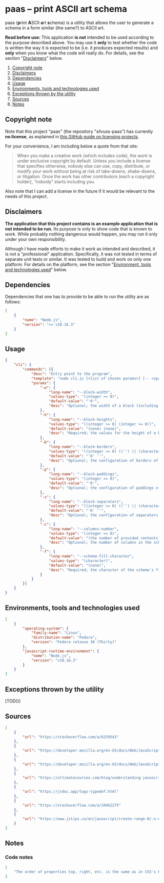 # paas – print ASCII art schema

paas (**p**rint **A**SCII **a**rt **s**chema) is a utility that allows the user to generate a schema in a form similar (the same?) to ASCII art.

**Read before use:** This application **is not** intended to be used according to the purpose described above. You may use it **only** to test whether the code is written the way it is expected to be (i.e. it produces expected results) and **only** when you know what the code will really do. For details, see the section "[Disclaimers](#disclaimers)" below.

1. [Copyright note](#copyright-note)
2. [Disclaimers](#disclaimers)
3. [Dependencies](#dependencies)
4. [Usage](#usage)
5. [Environments, tools and technologies used](#environments-tools-and-technologies-used)
6. [Exceptions thrown by the utility](#exceptions-thrown-by-the-utility)
7. [Sources](#sources)
8. [Notes](#notes)

## Copyright note

Note that this project "paas" (the repository "silvuss-paas") has currently **no license**, as explained in [this GitHub guide on licensing projects](https://choosealicense.com/no-permission/).

For your convenience, I am including below a quote from that site:

> When you make a creative work (which includes code), the work is under exclusive copyright by default. Unless you include a license that specifies otherwise, nobody else can use, copy, distribute, or modify your work without being at risk of take-downs, shake-downs, or litigation. Once the work has other contributors (each a copyright holder), “nobody” starts including you.

Also note that I can add a license in the future if it would be relevant to the needs of this project.

## Disclaimers

**The application that this project contains is an example application that is not intended to be run.** Its purpose is only to show code that is known to work. While probably nothing dangerous would happen, you may run it only under your own responsibility.

Although I have made efforts to make it work as intended and described, it is not a "professional" application. Specifically, it was not tested in terms of separate unit tests or similar. It was tested to build and work on only one platform. For details on the platform, see the section "[Environment, tools and technologies used](#environment-tools-and-technologies-used)" below.

## Dependencies

Dependencies that one has to provide to be able to run the utility are as follows:

```json
[
    {
        "name": "Node.js",
        "version": ">= v10.16.3"
    }
]
```

## Usage

```json
{
    "cli": {
        "commands": [{
            "desc": "Entry point to the program",
            "template": "node cli.js [<list of chosen params>] [-- <space-separated contents for blocks>]",
            "params": {
                "-w": {
                    "long-name": "--block-width",
                    "values-type": "(integer >= 0)",
                    "default-value": "'0'",
                    "desc": "Optional; the width of a block (including border)"
                },
                "-h": {
                    "long-name": "--block-heights",
                    "values-type": "((integer >= 0) (integer >= 0))",
                    "default-value": "(none) (none)",
                    "desc": "Required; the values for the height of a block: minimum, maximum (including borders)"
                },
                "-b": {
                    "long-name": "--block-borders",
                    "values-type": "((integer >= 0) (('') || (character)))",
                    "default-value": "'0' ''",
                    "desc": "Optional; the configuration of borders of a block: borders' size, borders' character"
                },
                "-p": {
                    "long-name": "--block-paddings",
                    "values-type": "(integer >= 0)",
                    "default-value": "'0'",
                    "desc": "Optional; the configuration of paddings of a block: paddings' size"
                },
                "-s": {
                    "long-name": "--block-separators",
                    "values-type": "((integer >= 0) (('') || (character)))",
                    "default-value": "'0' ''",
                    "desc": "Optional; the configuration of separators between blocks: separators' size, separators' fill's character"
                },
                "-c": {
                    "long-name": "--columns-number",
                    "values-type": "(integer >= 0)",
                    "default-value": "(the number of provided contents strings)",
                    "desc": "Optional; the number of columns in the schema"
                },
                "-f": {
                    "long-name": "--schema-fill-character",
                    "values-type": "(character)",
                    "default-value": "(none)",
                    "desc": "Required; the character of the schema's fill"
                }
            }
        }]
    }
}
```

## Environments, tools and technologies used

```json
[
    {
        "operating-system": {
            "family-name": "Linux",
            "distribution-name": "Fedora",
            "version": "Fedora release 30 (Thirty)"
        },
        "javascript-runtime-environment": {
            "name": "Node.js",
            "version": "v10.16.3"
        }
    }
]
```

## Exceptions thrown by the utility

[TODO]

## Sources

```json
[
    {
        "url": "https://stackoverflow.com/a/6259543"
    },
    {
        "url": "https://developer.mozilla.org/en-US/docs/Web/JavaScript/Guide/Regular_Expressions/Quantifiers"
    },
    {
        "url": "https://developer.mozilla.org/en-US/docs/Web/JavaScript/Reference/Global_Objects/RegExp"
    },
    {
        "url": "https://ultimatecourses.com/blog/understanding-javascript-types-and-reliable-type-checking"
    },
    {
        "url": "https://jsdoc.app/tags-typedef.html"
    },
    {
        "url": "https://stackoverflow.com/a/10462275"
    },
    {
        "url": "https://www.jstips.co/en/javascript/create-range-0/.n-easily-using-one-line/"
    }
]
```

## Notes

### Code notes

```json
[
    "The order of properties top, right, etc. is the same as in CSS's border's shorthand properties."
]
```